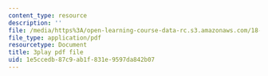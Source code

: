 ```yaml
---
content_type: resource
description: ''
file: /media/https%3A/open-learning-course-data-rc.s3.amazonaws.com/18-01sc-single-variable-calculus-fall-2010/1e5ccedb87c9ab1f831e9597da842b07_LpW6zanbSf8.pdf
file_type: application/pdf
resourcetype: Document
title: 3play pdf file
uid: 1e5ccedb-87c9-ab1f-831e-9597da842b07
---
```

